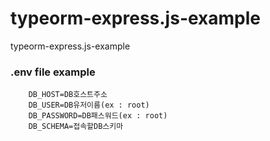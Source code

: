 # typeorm-express.js-example
typeorm-express.js-example

### .env file example
```
    DB_HOST=DB호스트주소
    DB_USER=DB유저이름(ex : root)
    DB_PASSWORD=DB패스워드(ex : root)
    DB_SCHEMA=접속할DB스키마
```
